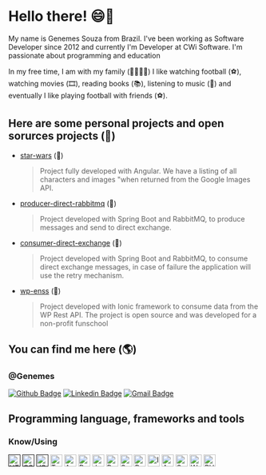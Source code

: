 # Hello there!  😄👋

My name is Genemes Souza from Brazil. I've been working as Software Developer since 2012 and currently I'm Developer at CWi Software. I'm passionate about programming and education

In my free time, I am with my family (👨‍👩‍👧‍👦) I like watching football (⚽️), watching movies (🎞️), reading books (📚), listening to music (🎵) and eventually I like playing football with friends (⚽️).


## Here are some personal projects and open sorurces projects (🎨)

- [star-wars](https://github.com/Genemes/star-wars) (🤖) 
	> Project fully developed with Angular. We have a listing of all characters and images "when returned from the Google Images API.
- [producer-direct-rabbitmq](https://github.com/Genemes/producer-direct-rabbitmq) (🐰) 
	> Project developed with Spring Boot and RabbitMQ, to produce messages and send to direct exchange.
- [consumer-direct-exchange](https://github.com/Genemes/topic-exchange-rabbitmq-spring-boot) (🐰) 
	> Project developed with Spring Boot and RabbitMQ, to consume direct exchange messages, in case of failure the application will use the retry mechanism.
- [wp-enss](https://github.com/Genemes/wp-enss) (🏫)
	> Project developed with Ionic framework to consume data from the WP Rest API. The project is open source and was developed for a non-profit funschool


## You can find me here (🌎)
### @Genemes 

[![Github Badge](https://camo.githubusercontent.com/e789c0c7d82366d21c19cd911c8737b7d6562e1e/68747470733a2f2f696d672e736869656c64732e696f2f62616467652f2d4769746875622d3030303f7374796c653d666c61742d737175617265266c6f676f3d476974687562266c6f676f436f6c6f723d7768697465266c696e6b3d68747470733a2f2f6769746875622e636f6d2f6c75636173676462)](https://github.com/Genemes)  [![Linkedin Badge](https://camo.githubusercontent.com/690733eed2d666fbb6b80a8534e5eda24197f5e0/68747470733a2f2f696d672e736869656c64732e696f2f62616467652f2d4c696e6b6564496e2d626c75653f7374796c653d666c61742d737175617265266c6f676f3d4c696e6b6564696e266c6f676f436f6c6f723d7768697465266c696e6b3d68747470733a2f2f7777772e6c696e6b6564696e2e636f6d2f696e2f6c756361732d62697474656e636f7572742f)](https://www.linkedin.com/in/genemes/)  [![Gmail Badge](https://camo.githubusercontent.com/2ddaca6465df34255a9431f5ebb85ca440d06625/68747470733a2f2f696d672e736869656c64732e696f2f62616467652f2d476d61696c2d6331343433383f7374796c653d666c61742d737175617265266c6f676f3d476d61696c266c6f676f436f6c6f723d7768697465266c696e6b3d6d61696c746f3a6c75636173676462697474656e636f75727440676d61696c2e636f6d)](mailto:genemes@gmail.com)

## Programming language, frameworks and tools

### Know/Using

[<img src="https://i.imgur.com/PlV6Sua.png" alt="HTML5" width="24">]() [<img src="https://i.imgur.com/GID3ieB.png" alt="CSS" width="24">]() [<img src="https://i.imgur.com/WNuhhQb.png" alt="JS" width="24">]() [<img src="https://i.imgur.com/xaEzNyf.png" alt="Typescript" width="24">](https://www.typescriptlang.org/) [<img src="https://i.imgur.com/jS1bn1e.png" alt="Angular" width="24">](https://angular.io/) [<img src="https://i.imgur.com/BxcFUlR.png" alt="Docker" width="24">](https://www.docker.com/) [<img src="https://i.imgur.com/7kdJBwP.png" alt="Java" width="24">](https://www.java.com/) [<img src="https://i.imgur.com/lDTyjLG.png" alt="PostgresSQL" width="24">](https://www.postgresql.org/) [<img src="https://i.imgur.com/crF7nXv.png" alt="Spring" width="24">](https://spring.io/) [<img src="https://i.imgur.com/YCj9DaZ.png" alt="RabbitMQ" width="24">](https://www.rabbitmq.com/) [<img src="https://ionicframework.com/blog/wp-content/uploads/2015/05/cropped-logo.png" alt="Ionic Framework" width="24">](https://ionicframework.com/) [<img src="https://ih0.redbubble.net/image.582142656.2604/ap,550x550,16x12,1,transparent,t.u1.png" alt="Apache Camel" width="24">](https://camel.apache.org/) [<img src="https://www.kindpng.com/picc/m/352-3529349_transparent-sql-png-sql-server-logo-png-png.png" alt="Sql Server" width="24">](https://www.microsoft.com/pt-br/sql-server/sql-server-downloads) [<img src="https://s.w.org/style/images/about/WordPress-logotype-simplified.png" alt="WordPress" width="24">](https://br.wordpress.com/) [<img src="https://multarte.com.br/wp-content/uploads/2015/07/php1.png" alt="PHP" width="24">](https://www.php.net/manual/pt_BR/)
